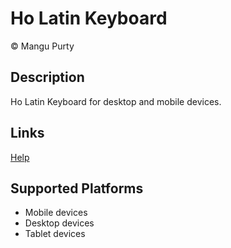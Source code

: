 # Ho Latin Keyboard

© Mangu Purty

## Description

Ho Latin Keyboard for desktop and mobile devices.

## Links
[Help](ho_latin-help.php)

## Supported Platforms

 * Mobile devices
 * Desktop devices
 * Tablet devices
